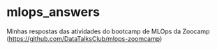 # mlops_answers
Minhas respostas das atividades do bootcamp de MLOps da Zoocamp (https://github.com/DataTalksClub/mlops-zoomcamp)
